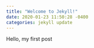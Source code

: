 ```yaml
---
title: "Welcome to Jekyll!"
date: 2020-01-23 11:50:28 -0400
categories: jekyll update
---
```

Hello, my first post

